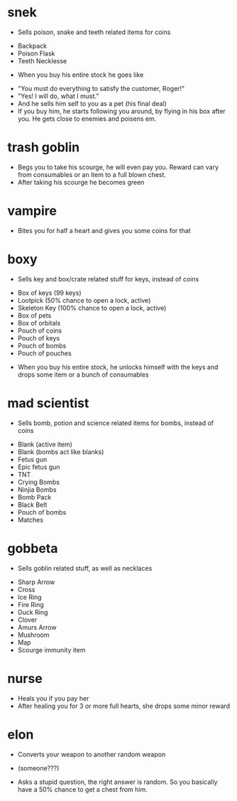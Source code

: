 # snek

* Sells poison, snake and teeth related items for coins
 - Backpack
 - Poison Flask
 - Teeth Necklesse

* When you buy his entire stock he goes like 
 + "You must do everything to satisfy the customer, Roger!"
 + "Yes! I will do, what I must."
 + And he sells him self to you as a pet (his final deal)
 + If you buy him, he starts following you around, by flying in his box after you.
   He gets close to enemies and poisens em.

# trash goblin 

* Begs you to take his scourge, he will even pay you. Reward can vary from consumables or an item to a full blown chest.
* After taking his scourge he becomes green

# vampire
* Bites you for half a heart and gives you some coins for that

# boxy 

* Sells key and box/crate related stuff for keys, instead of coins
 - Box of keys (99 keys) 
 - Lootpick (50% chance to open a lock, active)
 - Skeleton Key (100% chance to open a lock, active)
 - Box of pets
 - Box of orbitals
 - Pouch of coins
 - Pouch of keys
 - Pouch of bombs
 - Pouch of pouches

* When you buy his entire stock, he unlocks himself with the keys and drops some item or a bunch of consumables

# mad scientist
* Sells bomb, potion and science related items for bombs, instead of coins
 - Blank (active item)
 - Blank (bombs act like blanks)
 - Fetus gun
 - Epic fetus gun
 - TNT
 - Crying Bombs
 - Ninjia Bombs
 - Bomb Pack
 - Black Belt
 - Pouch of bombs
 - Matches

# gobbeta
* Sells goblin related stuff, as well as necklaces 
 - Sharp Arrow
 - Cross
 - Ice Ring
 - Fire Ring
 - Duck Ring
 - Clover
 - Amurs Arrow
 - Mushroom
 - Map
 - Scourge immunity item

# nurse

* Heals you if you pay her
* After healing you for 3 or more full hearts, she drops some minor reward

# elon
* Converts your weapon to another random weapon

* (someone???)
* Asks a stupid question, the right answer is random. So you basically have a 50% chance to get a chest from him.